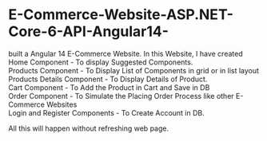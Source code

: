 # E-Commerce-Website-ASP.NET-Core-6-API-Angular14-

 built a Angular 14  E-Commerce Website.
 In this Website, I have created <br>
 Home Component - To display Suggested Components.<br>
 Products Component - To Display List of Components in grid or in list layout<br>
 Products Details Component - To Display Details of Product.<br>
 Cart Component - To Add the Product in Cart and Save in DB<br>
 Order Component - To Simulate the Placing Order Process like other E-Commerce Websites<br>
 Login and Register Components - To Create Account in DB.<br>

All this will happen without refreshing web page.<br>
